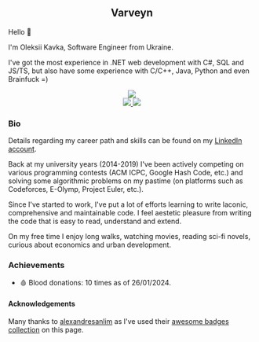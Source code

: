 <h2 align="center">
  Varveyn
</h2>

Hello 👋

I'm Oleksii Kavka, Software Engineer from Ukraine.

I've got the most experience in .NET web development with C#, SQL and JS/TS, but also have some experience with C/C++, Java, Python and even Brainfuck =)

<p align="center">
  <a href="https://bio.link/varveyn">
    <img src="https://img.shields.io/badge/bio.link-000000%7D?style=for-the-badge&logo=biolink&logoColor=white" />
  </a>

  <br />
  
  <a href="https://codeforces.com/profile/OleksiiKavka">
    <img src="https://img.shields.io/badge/Codeforces-445f9d?style=for-the-badge&logo=Codeforces&logoColor=white" />
  </a>

  <a href="https://www.codewars.com/users/Varveyn">
    <img src="https://img.shields.io/badge/Codewars-B1361E?style=for-the-badge&logo=Codewars&logoColor=white" />
  </a>
  
</p>

<h3>Bio</h3>

Details regarding my career path and skills can be found on my [LinkedIn account](https://www.linkedin.com/in/varveyn/).

Back at my university years (2014-2019) I've been actively competing on various programming contests (ACM ICPC, Google Hash Code, etc.) and solving some algorithmic problems on my pastime (on platforms such as Codeforces, E-Olymp, Project Euler, etc.).

Since I've started to work, I've put a lot of efforts learning to write laconic, comprehensive and maintainable code. I feel aestetic pleasure from writing the code that is easy to read, understand and extend.

On my free time I enjoy long walks, watching movies, reading sci-fi novels, curious about economics and urban development.

<h3>Achievements</h3>

- 🩸 Blood donations: 10 times as of 26/01/2024.

<h4>Acknowledgements</h4>

Many thanks to [alexandresanlim](https://github.com/alexandresanlim) as I've used their [awesome badges collection](https://github.com/alexandresanlim/Badges4-README.md-Profile) on this page.

<!--
**Varveyn/Varveyn** is a ✨ _special_ ✨ repository because its `README.md` (this file) appears on your GitHub profile.

Here are some ideas to get you started:

- 🔭 I’m currently working on ...
- 🌱 I’m currently learning ...
- 👯 I’m looking to collaborate on ...
- 🤔 I’m looking for help with ...
- 💬 Ask me about ...
- 📫 How to reach me: ...
- 😄 Pronouns: ...
- ⚡ Fun fact: ...
-->
